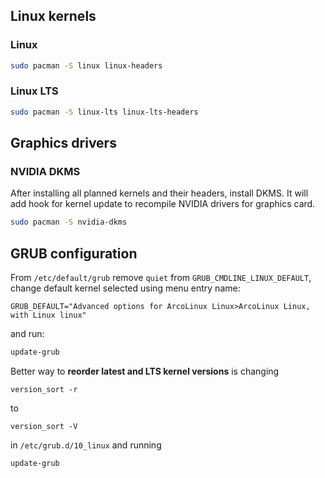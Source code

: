 ## Linux kernels

### Linux

```sh
sudo pacman -S linux linux-headers
```

### Linux LTS

```sh
sudo pacman -S linux-lts linux-lts-headers
```

## Graphics drivers

### NVIDIA DKMS
After installing all planned kernels and their headers, install DKMS. It will add hook for kernel update to recompile NVIDIA drivers for graphics card.

```sh
sudo pacman -S nvidia-dkms
```

## GRUB configuration

From `/etc/default/grub` remove `quiet` from `GRUB_CMDLINE_LINUX_DEFAULT`, change default kernel selected using menu entry name:

```
GRUB_DEFAULT="Advanced options for ArcoLinux Linux>ArcoLinux Linux, with Linux linux"
```

and run:

```sh
update-grub
```

Better way to **reorder latest and LTS kernel versions** is changing

```
version_sort -r
```

to

```
version_sort -V
```

in `/etc/grub.d/10_linux` and running

```sh
update-grub
```